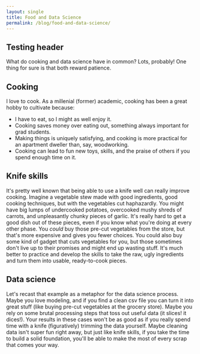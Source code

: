 ```yaml
---
layout: single
title: Food and Data Science
permalink: /blog/food-and-data-science/
---
```

## Testing header
What do cooking and data science have in common? Lots, probably! One thing for sure is that both reward patience.

## Cooking
I love to cook. As a millenial (former) academic, cooking has been a great hobby to cultivate because:
- I have to eat, so I might as well enjoy it.
- Cooking saves money over eating out, something always important for grad students.
- Making things is uniquely satisfying, and cooking is more practical for an apartment dweller than, say, woodworking.
- Cooking can lead to fun new toys, skills, and the praise of others if you spend enough time on it.

## Knife skills
It's pretty well known that being able to use a knife well can really improve cooking. Imagine a vegetable stew made with good ingredients, good cooking techniques, but with the vegetables cut haphazardly. You might have big lumps of undercooked potatoes, overcooked mushy shreds of carrots, and unpleasantly chunky pieces of garlic. It's really hard to get a good dish out of these pieces, even if you know what you're doing at every other phase. You *could* buy those pre-cut vegetables from the store, but that's more expensive and gives you fewer choices. You could also buy some kind of gadget that cuts vegetables for you, but those sometimes don't live up to their promises and might end up wasting stuff. It's much better to practice and develop the skills to take the raw, ugly ingredients and turn them into usable, ready-to-cook pieces.

## Data science
Let's recast that example as a metaphor for the data science process. Maybe you love modeling, and if you find a clean csv file you can turn it into great stuff (like buying pre-cut vegetables at the grocery store). Maybe you rely on some brutal processing steps that toss out useful data (it slices! it dices!). Your results in these cases won't be as good as if you really spend time with a knife (figuratively) trimming the data yourself. Maybe cleaning data isn't super fun right away, but just like knife skills, if you take the time to build a solid foundation, you'll be able to make the most of every scrap that comes your way.
